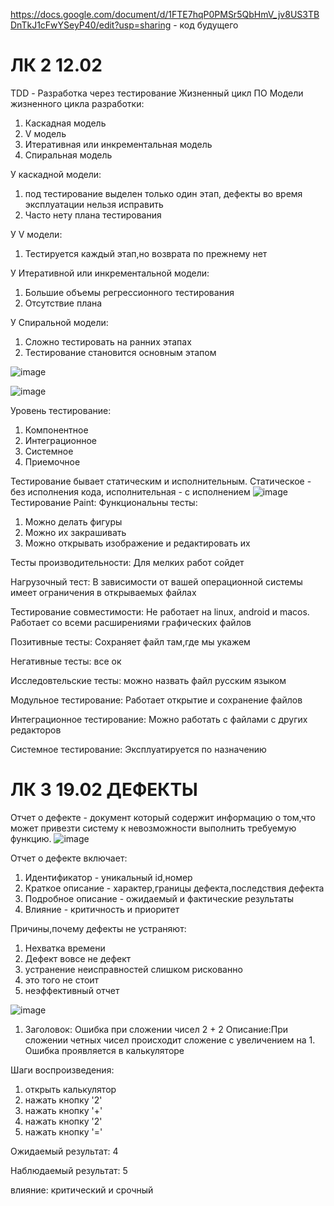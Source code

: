 
https://docs.google.com/document/d/1FTE7hqP0PMSr5QbHmV_jv8US3TBDnTkJ1cFwYSeyP40/edit?usp=sharing - код будущего

# ЛК 2 12.02 
TDD - Разработка через тестирование
Жизненный цикл ПО
Модели жизненного цикла разработки:
1. Каскадная модель
2. V модель
3. Итеративная или инкрементальная модель
4. Спиральная модель

У каскадной модели:
1. под тестирование выделен только один этап, дефекты во время эксплуатации нельзя исправить
2. Часто нету плана тестирования

У V модели:
1. Тестируется каждый этап,но возврата по прежнему нет

У Итеративной или инкрементальной модели:
1. Большие объемы регрессионного тестирования
2. Отсутствие плана

У Спиральной модели:
1. Сложно тестировать на ранних этапах
2. Тестирование становится основным этапом

![image](https://github.com/zdarova69/USMONOVNN-IS21/assets/113101818/ec621b89-1d12-401d-bba7-8a1fa6c90c0f)

![image](https://github.com/zdarova69/USMONOVNN-IS21/assets/113101818/661fcb18-809b-4600-a761-993fca584251)

Уровень тестирование:
1. Компонентное
2. Интеграционное
3. Системное
4. Приемочное

Тестирование бывает статическим и исполнительным. Статическое - без исполнения кода, исполнительная - с исполнением
![image](https://github.com/zdarova69/USMONOVNN-IS21/assets/113101818/f731b349-0fa0-45cc-88fb-de15d65a7de1)
Тестирование Paint:
Функциональны тесты:
1. Можно делать фигуры
2. Можно их закрашивать
3. Можно открывать изображение и редактировать их

Тесты производительности:
Для мелких работ сойдет

Нагрузочный тест:
В зависимости от вашей операционной системы имеет ограничения в открываемых файлах

Тестирование совместимости:
Не работает на linux, android и macos. Работает со всеми расширениями графических файлов

Позитивные тесты:
Сохраняет файл там,где мы укажем

Негативные тесты:
все ок

Исследовтельские тесты:
можно назвать файл русским языком

Модульное тестирование:
Работает открытие и сохранение файлов

Интеграционное тестирование:
Можно работать с файлами с других редакторов

Системное тестирование:
Эксплуатируется по назначению
# ЛК 3 19.02 ДЕФЕКТЫ
Отчет о дефекте - документ который содержит информацию о том,что может привезти систему к невозможности выполнить требуемую функцию.
![image](https://github.com/zdarova69/USMONOVNN-IS21/assets/113101818/25a82163-e92d-4556-bfdf-a69fa2963e9c)

Отчет о дефекте включает:
1. Идентификатор - уникальный id,номер
2. Краткое описание - характер,границы дефекта,последствия дефекта
3. Подробное описание - ожидаемый и фактические результаты
4. Влияние - критичность и приоритет

Причины,почему дефекты не устраняют:
1. Нехватка времени
2. Дефект вовсе не дефект
3. устранение неисправностей слишком рискованно
4. это того не стоит
5. неэффективный отчет

![image](https://github.com/zdarova69/USMONOVNN-IS21/assets/113101818/dd50346d-63d9-48a2-9770-9c93b59456f0)
1. Заголовок: Ошибка при сложении чисел 2 + 2
Описание:При сложении четных чисел происходит сложение с увеличением на 1. Ошибка проявляется в калькуляторе

Шаги воспроизведения:
1. открыть калькулятор
2. нажать кнопку '2'
3. нажать кнопку '+'
4. нажать кнопку '2'
5. нажать кнопку '='

Ожидаемый результат: 4

Наблюдаемый результат: 5

влияние: критический и срочный

   
